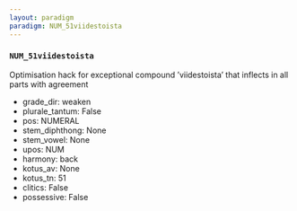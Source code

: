 ```yaml
---
layout: paradigm
paradigm: NUM_51viidestoista
---
```

### ` NUM_51viidestoista `

Optimisation hack for exceptional compound ’viidestoista’ that inflects in all parts with agreement
* grade_dir: weaken
* plurale_tantum: False
* pos: NUMERAL
* stem_diphthong: None
* stem_vowel: None
* upos: NUM
* harmony: back
* kotus_av: None
* kotus_tn: 51
* clitics: False
* possessive: False
